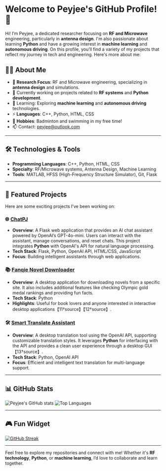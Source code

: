 # Welcome to Peyjee's GitHub Profile! 👋

Hi! I’m Peyjee, a dedicated researcher focusing on **RF and Microwave** engineering, particularly in **antenna design**. I'm also passionate about learning **Python** and have a growing interest in **machine learning** and **autonomous driving**. On this profile, you’ll find a variety of my projects that reflect my journey in tech and engineering. Here's more about me:

## 👨‍💻 About Me

- 📡 **Research Focus**: RF and Microwave engineering, specializing in **antenna design** and simulations.
- 🔭 Currently working on projects related to **RF systems** and **Python development**.
- 🌱 Learning: Exploring **machine learning** and **autonomous driving** technologies.
- ⚡ **Languages**: C++, Python, HTML, CSS
- 💼 **Hobbies**: Badminton and swimming in my free time!
- 📫 Contact: peyjee@outlook.com

---

## 🛠️ Technologies & Tools

- **Programming Languages**: C++, Python, HTML, CSS
- **Specialty**: RF/Microwave systems, Antenna Design, Machine Learning
- **Tools**: MATLAB, HFSS (High-Frequency Structure Simulator), Git, Flask

---

## 🚀 Featured Projects

Here are some exciting projects I've been working on:

### 🌐 [ChatPJ](https://github.com/Peyjee-W/ChatPJ)
- **Overview**: A Flask web application that provides an AI chat assistant powered by OpenAI’s GPT-4o-mini. Users can interact with the assistant, manage conversations, and reset chats. This project integrates **Python** with OpenAI's API for natural language processing.
- **Tech Stack**: Flask, Python, OpenAI API, HTML/CSS, JavaScript
- **Focus**: Building intelligent assistants through web applications. 

### 📚 [Fanqie Novel Downloader](https://github.com/Peyjee-W/FanqieNovelDownloader)
- **Overview**: A desktop application for downloading novels from a specific site. It also includes additional features like checking Olympic gold medal rankings and providing fun facts.
- **Tech Stack**: Python
- **Highlights**: Useful for book lovers and anyone interested in interactive desktop applications【11†source】【12†source】.

### 🛠 [Smart Translate Assistant](https://github.com/Peyjee-W/Smart-Translate-Assistant)
- **Overview**: A desktop translation tool using the OpenAI API, supporting customizable translation styles. It leverages **Python** for interfacing with the API and provides a clean user experience through a desktop GUI【13†source】.
- **Tech Stack**: Python, OpenAI API
- **Focus**: Efficient and intelligent text translation for multi-language support.

---

## 📊 GitHub Stats

![Peyjee's GitHub stats](https://github-readme-stats.vercel.app/api?username=Peyjee-W&show_icons=true&theme=radical)
![Top Languages](https://github-readme-stats.vercel.app/api/top-langs/?username=Peyjee-W&layout=compact&theme=radical)

---

## 🎮 Fun Widget

[![GitHub Streak](https://streak-stats.demolab.com?user=Peyjee-W&theme=highcontrast&hide_border=true)](https://git.io/streak-stats)

---

Feel free to explore my repositories and connect with me! Whether it's **RF technology**, **Python**, or **machine learning**, I’d love to collaborate and learn together.
